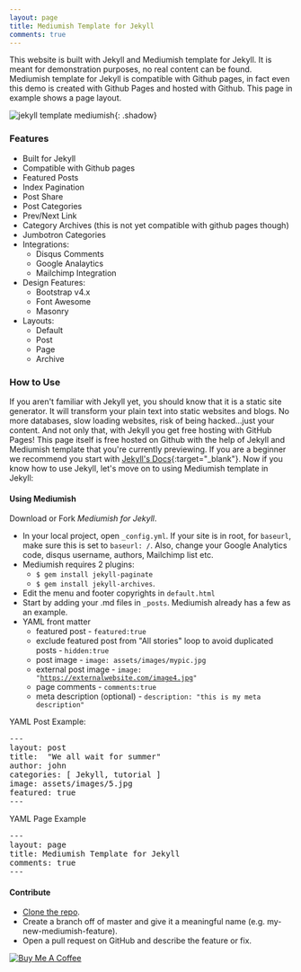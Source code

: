```yaml
---
layout: page
title: Mediumish Template for Jekyll
comments: true
---
```


This website is built with Jekyll and Mediumish template for Jekyll. It is meant for demonstration purposes, no real content can be found. Mediumish template for Jekyll is compatible with Github pages, in fact even this demo is created with Github Pages and hosted with Github. This page in example shows a page layout.

![jekyll template mediumish]({{site.url}}assets/images/mediumish-jekyll-template.png){: .shadow}

### Features

- Built for Jekyll
- Compatible with Github pages
- Featured Posts
- Index Pagination
- Post Share
- Post Categories
- Prev/Next Link
- Category Archives (this is not yet compatible with github pages though)
- Jumbotron Categories
- Integrations:
    - Disqus Comments
    - Google Analaytics
    - Mailchimp Integration
- Design Features:
    - Bootstrap v4.x
    - Font Awesome
    - Masonry
- Layouts:
    - Default
    - Post
    - Page
    - Archive
    
### How to Use

If you aren't familiar with Jekyll yet, you should know that it is a static site generator. It will transform your plain text into static websites and blogs. No more databases, slow loading websites, risk of being hacked...just your content. And not only that, with Jekyll you get free hosting with GitHub Pages! This page itself is free hosted on Github with the help of Jekyll and Mediumish template that you're currently previewing. If you are a beginner we recommend you start with [Jekyll's Docs](https://jekyllrb.com/docs/installation/){:target="_blank"}. Now if you know how to use Jekyll, let's move on to using Mediumish template in Jekyll:

#### Using Mediumish

Download or Fork *Mediumish for Jekyll*. 
- In your local project, open <code>_config.yml</code>. If your site is in root, for <code>baseurl</code>, make sure this is set to <code>baseurl: /</code>. Also, change your Google Analytics code, disqus username, authors, Mailchimp list etc.
- Mediumish requires 2 plugins: 
    - <code>$ gem install jekyll-paginate</code>
    - <code>$ gem install jekyll-archives</code>.
- Edit the menu and footer copyrights in <code>default.html</code>
- Start by adding your .md files in <code>_posts</code>. Mediumish already has a few as an example. 
- YAML front matter
    - featured post - <code>featured:true</code>
    - exclude featured post from "All stories" loop to avoid duplicated posts - <code>hidden:true</code>
    - post image - <code>image: assets/images/mypic.jpg</code>
    - external post image - <code>image: "https://externalwebsite.com/image4.jpg" </code>
    - page comments - <code>comments:true</code>
    - meta description (optional) - <code>description: "this is my meta description"</code>
    
YAML Post Example:
<pre>
---
layout: post
title:  "We all wait for summer"
author: john
categories: [ Jekyll, tutorial ]
image: assets/images/5.jpg
featured: true
---
</pre>

YAML Page Example
<pre>
---
layout: page
title: Mediumish Template for Jekyll
comments: true
---
</pre>

#### Contribute

- [Clone the repo](https://github.com/wowthemesnet/mediumish-theme-jekyll).
- Create a branch off of master and give it a meaningful name (e.g. my-new-mediumish-feature).
- Open a pull request on GitHub and describe the feature or fix.


<a href="https://www.buymeacoffee.com/sal" target="_blank"><img src="https://www.buymeacoffee.com/assets/img/custom_images/orange_img.png" alt="Buy Me A Coffee" style="height: auto !important;width: auto !important;" ></a>